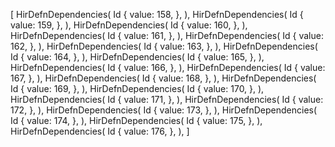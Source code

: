 [
    HirDefnDependencies(
        Id {
            value: 158,
        },
    ),
    HirDefnDependencies(
        Id {
            value: 159,
        },
    ),
    HirDefnDependencies(
        Id {
            value: 160,
        },
    ),
    HirDefnDependencies(
        Id {
            value: 161,
        },
    ),
    HirDefnDependencies(
        Id {
            value: 162,
        },
    ),
    HirDefnDependencies(
        Id {
            value: 163,
        },
    ),
    HirDefnDependencies(
        Id {
            value: 164,
        },
    ),
    HirDefnDependencies(
        Id {
            value: 165,
        },
    ),
    HirDefnDependencies(
        Id {
            value: 166,
        },
    ),
    HirDefnDependencies(
        Id {
            value: 167,
        },
    ),
    HirDefnDependencies(
        Id {
            value: 168,
        },
    ),
    HirDefnDependencies(
        Id {
            value: 169,
        },
    ),
    HirDefnDependencies(
        Id {
            value: 170,
        },
    ),
    HirDefnDependencies(
        Id {
            value: 171,
        },
    ),
    HirDefnDependencies(
        Id {
            value: 172,
        },
    ),
    HirDefnDependencies(
        Id {
            value: 173,
        },
    ),
    HirDefnDependencies(
        Id {
            value: 174,
        },
    ),
    HirDefnDependencies(
        Id {
            value: 175,
        },
    ),
    HirDefnDependencies(
        Id {
            value: 176,
        },
    ),
]